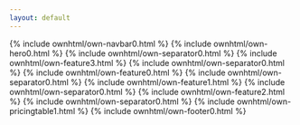 ```yaml
---
layout: default
---
```


  {% include ownhtml/own-navbar0.html %}
  {% include ownhtml/own-hero0.html %}
  {% include ownhtml/own-separator0.html %}
  {% include ownhtml/own-feature3.html %}
  {% include ownhtml/own-separator0.html %}
  {% include ownhtml/own-feature0.html %}
  {% include ownhtml/own-separator0.html %}
  {% include ownhtml/own-feature1.html %}
  {% include ownhtml/own-separator0.html %}
  {% include ownhtml/own-feature2.html %}
  {% include ownhtml/own-separator0.html %}
  {% include ownhtml/own-pricingtable1.html %}
  {% include ownhtml/own-footer0.html %}

